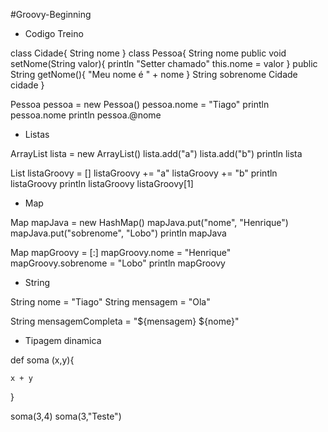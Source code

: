 #Groovy-Beginning

- Codigo Treino

class Cidade{
    String nome
}
class Pessoa{
    String nome
    public void setNome(String valor){
        println "Setter chamado"
        this.nome = valor
    }
    public String getNome(){
        "Meu nome é " + nome
    }
    String sobrenome
    Cidade cidade
}  

Pessoa pessoa = new Pessoa()
pessoa.nome = "Tiago"
println pessoa.nome
println pessoa.@nome


- Listas

ArrayList lista = new ArrayList()
lista.add("a")
lista.add("b")
println lista

List listaGroovy = []
listaGroovy += "a"
listaGroovy += "b"
println listaGroovy
println listaGroovy
listaGroovy[1]

- Map

Map mapJava = new HashMap()
mapJava.put("nome", "Henrique")
mapJava.put("sobrenome", "Lobo")
println mapJava

Map mapGroovy = [:]
mapGroovy.nome = "Henrique"
mapGroovy.sobrenome = "Lobo"
println mapGroovy


- String

String nome = "Tiago"
String mensagem = "Ola"

String mensagemCompleta = "${mensagem} ${nome}"

- Tipagem dinamica

def soma (x,y){
    
    x + y
}

soma(3,4)
soma(3,"Teste")